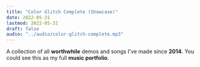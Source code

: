 ```yaml
---
title: "Color Glitch Complete (Showcase)"
date: 2022-05-31
lastmod: 2022-05-31
draft: false
audio: "../audio/color-glitch-complete.mp3"
---
```


A collection of all **worthwhile** demos and songs I've made since **2014**.
You could see this as my full **music portfolio**.
